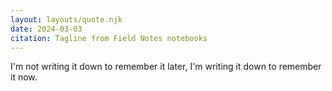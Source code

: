 ```yaml
---
layout: layouts/quote.njk
date: 2024-03-03
citation: Tagline from Field Notes notebooks
---
```

I'm not writing it down to remember it later, I'm writing it down to remember it
now.